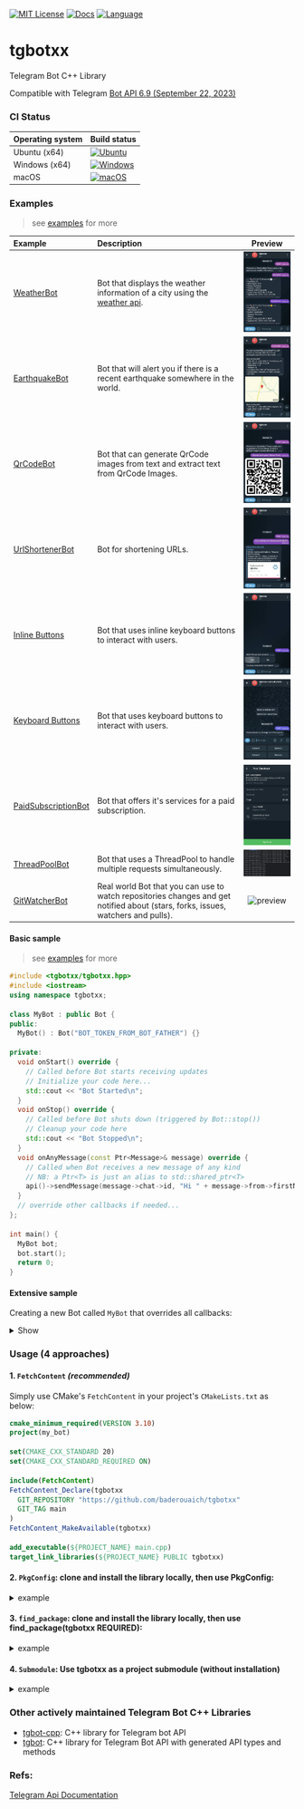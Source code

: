 <!--
> **Warning**
>
> this library is still under development.
>
 ![](https://geps.dev/progress/80) 
-->
[![MIT License](https://img.shields.io/badge/license-MIT-yellow)](https://github.com/baderouaich/tgbotxx/blob/main/LICENSE)
[![Docs](https://codedocs.xyz/doxygen/doxygen.svg)](https://baderouaich.github.io/tgbotxx)
[![Language](https://img.shields.io/badge/C++-20-blue.svg?style=flat&logo=c%2B%2B)](https://img.shields.io/badge/C++-20-blue.svg?style=flat&logo=c%2B%2B)

# tgbotxx

Telegram Bot C++ Library

Compatible with Telegram [Bot API 6.9 (September 22, 2023)](https://core.telegram.org/bots/api-changelog)

[//]: # (### Third party libs)
[//]: # (- [nlohmann-json]&#40;https://github.com/nlohmann/json&#41; for JSON parsing)
[//]: # (- [cpr]&#40;https://github.com/libcpr/cpr&#41; for HTTP client)

### CI Status

| Operating system | Build status                                                                                                                                                                                      |
|------------------|---------------------------------------------------------------------------------------------------------------------------------------------------------------------------------------------------|
| Ubuntu (x64)     | [![Ubuntu](https://img.shields.io/github/actions/workflow/status/baderouaich/tgbotxx/build-ubuntu.yml?branch=main)](https://github.com/baderouaich/tgbotxx/actions/workflows/build-ubuntu.yml)    |
| Windows (x64)    | [![Windows](https://img.shields.io/github/actions/workflow/status/baderouaich/tgbotxx/build-windows.yml?branch=main)](https://github.com/baderouaich/tgbotxx/actions/workflows/build-windows.yml) |
| macOS            | [![macOS](https://img.shields.io/github/actions/workflow/status/baderouaich/tgbotxx/build-macos.yml?branch=main)](https://github.com/baderouaich/tgbotxx/actions/workflows/build-macos.yml)       | 

### Examples

> see [examples](examples/) for more

| Example                                                  | Description                                                                                               |                                           Preview                                           |
|:---------------------------------------------------------|:----------------------------------------------------------------------------------------------------------|:-------------------------------------------------------------------------------------------:|
| [WeatherBot](examples/WeatherBot)                        | Bot that displays the weather information of a city using the [weather api](https://www.weatherapi.com/). |          <img src="examples/WeatherBot/img/preview.jpg" alt="preview" width="200">          |
| [EarthquakeBot](examples/EarthquakeBot)                  | Bot that will alert you if there is a recent earthquake somewhere in the world.                           |         <img src="examples/EarthquakeBot/img/alerts.jpg" alt="preview" width="200">         |
| [QrCodeBot](examples/QrCodeBot)                          | Bot that can generate QrCode images from text and extract text from QrCode Images.                        |           <img src="examples/QrCodeBot/img/encode.jpg" alt="preview" width="200">           |
| [UrlShortenerBot](examples/UrlShortenerBot)              | Bot for shortening URLs.                                                                                  |       <img src="examples/UrlShortenerBot/img/preview.jpg" alt="preview" width="200">        |
| [Inline Buttons](examples/Buttons/InlineKeyboardButton)  | Bot that uses inline keyboard buttons to interact with users.                                             | <img src="examples/Buttons/InlineKeyboardButton/img/preview.jpg" alt="preview" width="200"> |
| [Keyboard Buttons](examples/Buttons/ReplyKeyboardMarkup) | Bot that uses keyboard buttons to interact with users.                                                    | <img src="examples/Buttons/ReplyKeyboardMarkup/img/preview.jpg" alt="preview" width="200">  |
| [PaidSubscriptionBot](examples/PaidSubscriptionBot)      | Bot that offers it's services for a paid subscription.                                                    |   <img src="examples/PaidSubscriptionBot/photos/checkout2.jpg" alt="preview" width="200">   |
| [ThreadPoolBot](examples/ThreadPoolBot)                  | Bot that uses a ThreadPool to handle multiple requests simultaneously.                                    |        <img src="examples/ThreadPoolBot/img/preview2.png" alt="preview" width="200">        |
| [GitWatcherBot](https://github.com/baderouaich/GitWatcherBot)                | Real world Bot that you can use to watch repositories changes and get notified about (stars, forks, issues, watchers and pulls).                                |        <img src="https://i.ibb.co/XDXV2PZ/NEW.jpg" alt="preview" width="200">        |

[//]: # (### Usage)

[//]: # ()

[//]: # (This library is using Inheritance-Based Extensibility technique providing a Bot class which you can inherit from)

[//]: # (and optionally override callback events depending on your Bot needs.)

[//]: # ()

[//]: # (This also allows you to instantiate multiple bots in the same program. Just make sure each Bot is running on a separate)

[//]: # (thread. )

#### Basic sample

> see [examples](examples/) for more

```cpp
#include <tgbotxx/tgbotxx.hpp>
#include <iostream>
using namespace tgbotxx;

class MyBot : public Bot {
public:
  MyBot() : Bot("BOT_TOKEN_FROM_BOT_FATHER") {}
    
private:
  void onStart() override {
    // Called before Bot starts receiving updates
    // Initialize your code here...
    std::cout << "Bot Started\n";
  }
  void onStop() override {
    // Called before Bot shuts down (triggered by Bot::stop())
    // Cleanup your code here
    std::cout << "Bot Stopped\n";
  }
  void onAnyMessage(const Ptr<Message>& message) override {
    // Called when Bot receives a new message of any kind
    // NB: a Ptr<T> is just an alias to std::shared_ptr<T>
    api()->sendMessage(message->chat->id, "Hi " + message->from->firstName + "!, got your message!");
  }
  // override other callbacks if needed... 
};

int main() {
  MyBot bot;
  bot.start();
  return 0;
}
```

#### Extensive sample

Creating a new Bot called `MyBot` that overrides all callbacks:
<details>
<summary>Show</summary>

```cpp
#include <tgbotxx/tgbotxx.hpp>
#include <iostream>
using namespace tgbotxx;

class MyBot : public Bot {
public:
    MyBot() : Bot("BOT_TOKEN_FROM_BOT_FATHER") {}

private:
    /// Called before Bot starts receiving updates (triggered by Bot::start())
    /// Use this callback to initialize your code, set commands..
    void onStart() override {
      // Drop awaiting updates (when Bot is not running, updates will remain 24 hours
      // in Telegram server before they get deleted or retrieved by BOT)
      api()->deleteWebhook(true);

      // Register bot commands ...
      Ptr<BotCommand> greet(new BotCommand());
      greet->command = "greet";
      greet->description = "This command will greet you";
      Ptr<BotCommand> stop(new BotCommand());
      stop->command = "stop";
      stop->description = "Stop the bot";
      api()->setMyCommands({greet, stop}); // The above commands will be shown in the bot chat menu (bottom left)
      
      std::cout << "Bot " << api()->getMe()->username << " Started\n";
    }
    
    /// Called when Bot is about to be stopped (triggered by Bot::stop())
    void onStop() override {
      /// Cleanup your code in this callback (close handles, backup data...)
      std::cout << "Bot " << api()->getMe()->username << " Stopped\n";
    }
    
    /// Called when a new message is received of any kind - text, photo, sticker, etc.
    void onAnyMessage(const Ptr<Message>& message) override {
        api()->sendMessage(message->chat->id, "Hi " + message->from->firstName + "!, got your message!");
    }
    
    /// Called when a new command is received (messages with leading '/' char).
    void onCommand(const Ptr<Message>& message) override {
      if(message->text == "/stop") {
        api()->sendMessage(message->chat->id, "Bot stopping...");
        Bot::stop();
        return;
      }
    }
    
    /// Called when long polling fails
    void onLongPollError(const std::string& errorMessage, ErrorCode errorCode) override {
      std::cerr <<  "Long polling error: " << errorMessage << ". Error code: " << errorCode << std::endl;
    }
    
    /// @brief Called when a non-command message is received of any kind - text, photo, sticker, etc.
    void onNonCommandMessage(const Ptr<Message>& message) override {}
    
    /// @brief Called when an unknown command is received (messages with leading '/' char).
    /// @note Known commands are set with Bot::setCommands()
    void onUnknownCommand(const Ptr<Message>& message) override {}

    /// @brief Called when a new version of a message that is known to the bot and was edited
    void onEditedMessage(const Ptr<Message>& editedMessage) override {}

    /// @brief Called when a reaction to a message was changed by a user.
    /// @note The bot must be an administrator in the chat and must explicitly specify "message_reaction" in the list of allowed_updates to receive these updates using Api::setAllowedUpdates().
    /// The update isn't received for reactions set by bots.
    void onMessageReactionUpdated(const Ptr<MessageReactionUpdated>& messageReaction) override {}

    /// @brief Called when reactions to a message with anonymous reactions were changed.
    /// @note The bot must be an administrator in the chat and must explicitly specify "message_reaction_count" in the list of allowed_updates to receive these updates using Api::setAllowedUpdates().
    /// The updates are grouped and can be sent with delay up to a few minutes.
    void onMessageReactionCountUpdated(const Ptr<MessageReactionCountUpdated>& messageReactionCount) override {}

    /// @brief Called when a new incoming inline query is received
    void onInlineQuery(const Ptr<InlineQuery>& inlineQuery) override {}

    /// @brief Called when the result of an inline query that was chosen by a user and sent to their chat partner.
    /// @note Please see our documentation on the feedback collecting for details on how to enable these updates for your bot. https://core.telegram.org/bots/inline#collecting-feedback
    void onChosenInlineResult(const Ptr<ChosenInlineResult>& chosenInlineResult) override {}

    /// @brief Called when a new incoming callback query is received
    void onCallbackQuery(const Ptr<CallbackQuery>& callbackQuery) override {}

    /// @brief Called when a new incoming shipping query is received.
    /// @note Only for invoices with flexible price
    void onShippingQuery(const Ptr<ShippingQuery>& shippingQuery) override {}

    /// @brief Called when a new incoming pre-checkout query is received. Contains full information about checkout
    void onPreCheckoutQuery(const Ptr<PreCheckoutQuery>& preCheckoutQuery) override {}

    /// @brief Called when a new poll state is received.
    /// @note Bots receive only updates about stopped polls and polls, which are sent by the bot
    void onPoll(const Ptr<Poll>& poll) override {}

    /// @brief Called when a user changed their answer in a non-anonymous poll.
    /// @note Bots receive new votes only in polls that were sent by the bot itself.
    void onPollAnswer(const Ptr<PollAnswer>& pollAnswer) override {}

    /// @brief Called when the bot's chat member status was updated in a chat.
    /// @note For private chats, this update is received only when the bot is blocked or unblocked by the user.
    void onMyChatMember(const Ptr<ChatMemberUpdated>& myChatMemberUpdated) override {}

    /// @brief Called when a chat member's status was updated in a chat.
    /// @note The bot must be an administrator in the chat and must explicitly specify “chat_member” in the list of allowed_updates to receive these updates.
    void onChatMember(const Ptr<ChatMemberUpdated>& chatMemberUpdated) override {}

    /// @brief Called when a request to join the chat has been sent.
    /// @note The bot must have the can_invite_users administrator right in the chat to receive these updates.
    void onChatJoinRequest(const Ptr<ChatJoinRequest>& chatJoinRequest) override {}

    /// @brief Called when a chat boost was added or changed.
    void onChatBoostUpdated(const Ptr<ChatBoostUpdated>& chatBoostUpdated) override {}

    /// @brief Called when a boost was removed from a chat.
    void onChatBoostRemoved(const Ptr<ChatBoostRemoved>& chatBoostRemoved) override {}

    /// @brief Called when the long polling getUpdates fails.
    void onLongPollError(const std::string& errorMessage, ErrorCode errorCode) override {}
};

int main() {
  MyBot bot;
  bot.start();
  return 0;
}
```

</details>

### Usage (4 approaches)

#### 1. `FetchContent` *(recommended)*

Simply use CMake's `FetchContent` in your project's `CMakeLists.txt` as below:

```cmake
cmake_minimum_required(VERSION 3.10)
project(my_bot)

set(CMAKE_CXX_STANDARD 20)
set(CMAKE_CXX_STANDARD_REQUIRED ON)

include(FetchContent)
FetchContent_Declare(tgbotxx
  GIT_REPOSITORY "https://github.com/baderouaich/tgbotxx"
  GIT_TAG main
)
FetchContent_MakeAvailable(tgbotxx)

add_executable(${PROJECT_NAME} main.cpp)
target_link_libraries(${PROJECT_NAME} PUBLIC tgbotxx)
```

#### 2. `PkgConfig`: clone and install the library locally, then use PkgConfig:

<details>
  <summary>example</summary>

```shell
git clone https://github.com/baderouaich/tgbotxx
cd tgbotxx
cmake .. -DCMAKE_BUILD_TYPE=Release
sudo make install 
# On Windows run `make install` as administrator 
```

```cmake
cmake_minimum_required(VERSION 3.10)
project(my_bot)

set(CMAKE_CXX_STANDARD 20)
set(CMAKE_CXX_STANDARD_REQUIRED ON)

find_package(PkgConfig REQUIRED)
pkg_check_modules(tgbotxx REQUIRED tgbotxx)

if (NOT tgbotxx_FOUND)
  message(FATAL_ERROR "Did you install tgbotxx locally?")
endif ()

add_executable(${PROJECT_NAME} main.cpp)
target_link_directories(${PROJECT_NAME} PUBLIC ${tgbotxx_LIBRARY_DIRS})
target_include_directories(${PROJECT_NAME} PUBLIC ${tgbotxx_INCLUDE_DIRS})
target_compile_options(${PROJECT_NAME} PUBLIC ${tgbotxx_CFLAGS_OTHER})
target_link_libraries(${PROJECT_NAME} PUBLIC ${tgbotxx_LIBRARIES})
```

</details>

#### 3. `find_package`: clone and install the library locally, then use find_package(tgbotxx REQUIRED):

<details>
  <summary>example</summary>

```cmake
cmake_minimum_required(VERSION 3.10)
project(my_bot)

set(CMAKE_CXX_STANDARD 20)
set(CMAKE_CXX_STANDARD_REQUIRED ON)

find_package(tgbotxx REQUIRED)

if (NOT tgbotxx_FOUND)
  message(FATAL_ERROR "Did you install tgbotxx locally?")
endif ()

add_executable(${PROJECT_NAME} main.cpp)
target_link_directories(${PROJECT_NAME} PUBLIC ${tgbotxx_LIBRARY_DIRS})
target_include_directories(${PROJECT_NAME} PUBLIC ${tgbotxx_INCLUDE_DIRS})
target_compile_options(${PROJECT_NAME} PUBLIC ${tgbotxx_CFLAGS_OTHER})
target_link_libraries(${PROJECT_NAME} PUBLIC ${tgbotxx_LIBRARIES})
```

</details>

#### 4. `Submodule`: Use tgbotxx as a project submodule (without installation)

<details>
  <summary>example</summary>

You can also use this library as a submodule in your bot project without the need of installing it in your system.
Use git clone or git submodule add the library:

```shell
git submodule add https://github.com/baderouaich/tgbotxx ./lib/tgbotxx
```

or

```shell
git clone https://github.com/baderouaich/tgbotxx ./lib/tgbotxx
```

Then add `add_subdirectory(lib/tgbotxx)` in your `CMakeLists.txt`.

```cmake
cmake_minimum_required(VERSION 3.10)
project(my_bot)

add_subdirectory(lib/tgbotxx) # <-- clone tgbotxx in your project's lib/ directory

add_executable(${PROJECT_NAME} main.cpp)
target_link_libraries(${PROJECT_NAME} PUBLIC tgbotxx) # <-- link with tgbotxx
```

</details>


### Other actively maintained Telegram Bot C++ Libraries
- [tgbot-cpp](https://github.com/reo7sp/tgbot-cpp): C++ library for Telegram bot API
- [tgbot](https://github.com/egorpugin/tgbot): C++ library for Telegram Bot API with generated API types and methods

### Refs:

[Telegram Api Documentation](https://core.telegram.org/bots/api)

